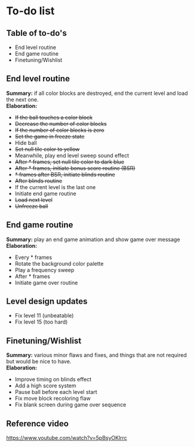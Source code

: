 # To-do list

## Table of to-do's
- End level routine
- End game routine
- Finetuning/Wishlist

## End level routine
**Summary:** if all color blocks are destroyed, end the current level and load the next one.  
**Elaboration:**
- ~~If the ball touches a color block~~
- ~~Decrease the number of color blocks~~
- ~~If the number of color blocks is zero~~
- ~~Set the game in freeze state~~
- Hide ball
- ~~Set null tile color to yellow~~
- Meanwhile, play end level sweep sound effect
- ~~After \* frames, set null tile color to dark blue~~
- ~~After \* frames, initiate bonus score routine (BSR)~~
- ~~\* frames after BSR, initiate blinds routine~~
- ~~After blinds routine~~
- If the current level is the last one
- Initiate end game routine
- ~~Load next level~~
- ~~Unfreeze ball~~

## End game routine
**Summary:** play an end game animation and show game over message  
**Elaboration:**
- Every \* frames
- Rotate the background color palette
- Play a frequency sweep
- After \* frames
- Initiate game over routine

## Level design updates
- Fix level 11 (unbeatable)
- Fix level 15 (too hard)

## Finetuning/Wishlist
**Summary:** various minor flaws and fixes, and things that are not required but would be nice to have.  
**Elaboration:**
- Improve timing on blinds effect
- Add a high score system
- Pause ball before each level start
- Fix move block recoloring flaw
- Fix blank screen during game over sequence

## Reference video
https://www.youtube.com/watch?v=5pBsyOKlrrc
